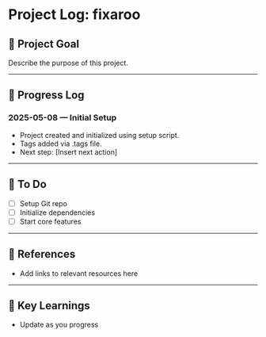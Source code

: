 # Project Log: fixaroo

## 🔧 Project Goal
Describe the purpose of this project.

---

## 📆 Progress Log

### 2025-05-08 — Initial Setup
- Project created and initialized using setup script.
- Tags added via .tags file.
- Next step: [Insert next action]

---

## 📌 To Do
- [ ] Setup Git repo
- [ ] Initialize dependencies
- [ ] Start core features

---

## 🔗 References
- Add links to relevant resources here

---

## 🧠 Key Learnings
- Update as you progress
